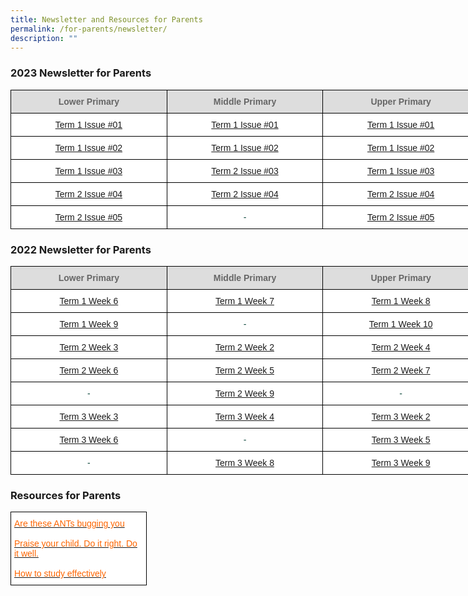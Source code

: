 ```yaml
---
title: Newsletter and Resources for Parents
permalink: /for-parents/newsletter/
description: ""
---
```

<h3>2023 Newsletter for Parents</h3>

<style type="text/css">
.tg  {border-collapse:collapse;border-spacing:0;margin:0px auto;}
.tg td{border-color:black;border-style:solid;border-width:1px;font-family:Arial, sans-serif;font-size:14px;
  overflow:hidden;padding:10px 5px;word-break:normal;}
.tg th{border-color:black;border-style:solid;border-width:1px;font-family:Arial, sans-serif;font-size:14px;
  font-weight:normal;overflow:hidden;padding:10px 5px;word-break:normal;}
.tg .tg-yhj3{background-color:#FFF;color:#0C463A;text-align:center;vertical-align:middle}
.tg .tg-ppzr{background-color:#FFF;color:#000000;text-align:center;vertical-align:top}
.tg .tg-ppzc{background-color:#FFF;color:#000000;text-align:center;vertical-align:top}
.tg .tg-a4yv{background-color:#DDD;color:#666;font-weight:bold;text-align:center;vertical-align:top}
.tg .tg-jpkv{background-color:#FFF;color:#0C463A;text-align:center;vertical-align:top}
</style>
<table class="tg" style="undefined;table-layout: fixed; width: 750px">
<colgroup>
<col style="width: 250px">
<col style="width: 250px">
<col style="width: 250px">
</colgroup>
<tbody>
<tr>
 <td class="tg-a4yv">Lower Primary </td>
 <td class="tg-a4yv">Middle Primary</td>
 <td class="tg-a4yv">Upper Primary </td>
</tr>
 <tr>
  <td class="tg-ppzb"><a href="/files/Jan%202023%20Newsletter.pdf" target="_blank" rel="noopener noreferrer">Term 1 Issue #01</a></td>
  <td class="tg-ppzc"><a href="/files/T1W4%20Newsletter%20V1_Vetted.pdf" target="_blank" rel="noopener noreferrer">Term 1 Issue #01</a></td>
	<td class="tg-ppzb"><a href="/files/Newsletter for Upper Primary_Term 1 Week 5.pdf" target="_blank" rel="noopener noreferrer">Term 1 Issue #01</a></td>
</tr>
<tr>
 <td class="tg-ppzb"><a href="/files/LP%20Feb%2023%20Newsletter_Issue02.pdf" target="_blank" rel="noopener noreferrer">Term 1 Issue #02</a></td>
	<td class="tg-ppzb"><a href="/files/Newsletter for Middle Primary_Term 1 Week 7_vetted.pdf" target="_blank" rel="noopener noreferrer">Term 1 Issue #02</a></td>
<td class="tg-ppzb"><a href="/files/Newsletter for Upper Primary_Term 1 Week 8 (002).pdf" target="_blank" rel="noopener noreferrer">Term 1 Issue #02</a></td>
</tr>
<tr>
 <td class="tg-ppzb"><a href="/files/LP%20Newsletter%20issue%203.pdf" target="_blank" rel="noopener noreferrer">Term 1 Issue #03</a></td>
	<td class="tg-ppzr"><a href="/files/T2W2%20MP%20Newsletter%20(edited).pdf" target="_blank" rel="noopener noreferrer">Term 2 Issue #03</a></td>
<td class="tg-ppzb"><a href="/files/Newsletter%20for%20Upper%20Primary_Term%201%20Week%2010%20(003).pdf" target="_blank" rel="noopener noreferrer">Term 1 Issue #03</a></td>
</tr>
<tr>
<td class="tg-ppzb"><a href="/files/lp%20newsletter%204_t2.pdf" target="_blank" rel="noopener noreferrer">Term 2 Issue #04</a></td>
<td class="tg-ppzb"><a href="/files/t2w5%20mp%20newsletter.pdf" target="_blank" rel="noopener noreferrer">Term 2 Issue #04</a></td>
<td class="tg-ppzb"><a href="/files/newsletter%20for%20upper%20primary_term%202%20week%204_vetted%20(02).pdf" target="_blank" rel="noopener noreferrer">Term 2 Issue #04</a></td>
</tr>
<tr>
<td class="tg-ppzb"><a href="/files/lp%20newsletter%20issue%205.pdf" target="_blank" rel="noopener noreferrer">Term 2 Issue #05</a></td>
	<td class="tg-jpkv">-</td>
	<td class="tg-ppzb"><a href="/files/newsletter%20for%20upper%20primary_term%202%20week%2010.pdf" target="_blank" rel="noopener noreferrer">Term 2 Issue #05</a></td>
</tr>
</tbody>
</table>

<h3>2022 Newsletter for Parents</h3>

<style type="text/css">
.tg  {border-collapse:collapse;border-spacing:0;margin:0px auto;}
.tg td{border-color:black;border-style:solid;border-width:1px;font-family:Arial, sans-serif;font-size:14px;
  overflow:hidden;padding:10px 5px;word-break:normal;}
.tg th{border-color:black;border-style:solid;border-width:1px;font-family:Arial, sans-serif;font-size:14px;
  font-weight:normal;overflow:hidden;padding:10px 5px;word-break:normal;}
.tg .tg-yhj3{background-color:#FFF;color:#0C463A;text-align:center;vertical-align:middle}
.tg .tg-ppzb{background-color:#FFF;color:#FD6500;text-align:center;vertical-align:top}
.tg .tg-a4yv{background-color:#DDD;color:#666;font-weight:bold;text-align:center;vertical-align:top}
.tg .tg-jpkv{background-color:#FFF;color:#0C463A;text-align:center;vertical-align:top}
</style>
<table class="tg" style="undefined;table-layout: fixed; width: 750px">
<colgroup>
<col style="width: 250px">
<col style="width: 250px">
<col style="width: 250px">
</colgroup>
<tbody>
  <tr>
    <td class="tg-a4yv">Lower Primary </td>
    <td class="tg-a4yv">Middle Primary</td>
    <td class="tg-a4yv">Upper Primary </td>
  </tr>
  <tr>
    <td class="tg-ppzb"><a href="/files/Lower%20Primary_Term%201%20Week%206_final.pdf" target="_blank" rel="noopener noreferrer">Term 1 Week 6</a></td>
    <td class="tg-ppzb"><a href="/files/mpT1W7.pdf" target="_blank" rel="noopener noreferrer">Term 1 Week 7</a><br></td>
    <td class="tg-ppzb"><a href="/files/upt1w8.pdf" target="_blank" rel="noopener noreferrer">Term 1 Week 8</a></td>
  </tr>
  <tr>
    <td class="tg-ppzb"><a href="/files/Lower%20Primary_T1W9.pdf" target="_blank" rel="noopener noreferrer">Term 1 Week 9</a></td>
    <td class="tg-jpkv">-</td>
    <td class="tg-jpkv"><a href="/files/upt1w10.pdf" target="_blank" rel="noopener noreferrer">Term 1 Week 10</a></td>
  </tr>
  <tr>
    <td class="tg-ppzb"><a href="/files/Lower%20Primary_T2W3_Vetted.pdf" target="_blank" rel="noopener noreferrer">Term 2 Week 3</a></td>
    <td class="tg-ppzb"><a href="/files/mpt2w2.pdf" target="_blank" rel="noopener noreferrer">Term 2 Week 2 </a> </td>
    <td class="tg-ppzb"><a href="/files/upt2w4.pdf" target="_blank" rel="noopener noreferrer">Term 2 Week 4</a> </td>
  </tr>
  <tr>
    <td class="tg-ppzb"><a href="/files/Lower%20Primary_T2W6_vetted.pdf" target="_blank" rel="noopener noreferrer">Term 2 Week 6</a></td>
    <td class="tg-ppzb"><a href="/files/mpt2w5.pdf" target="_blank" rel="noopener noreferrer">Term 2 Week 5 </a></td>
    <td class="tg-ppzb"><a href="/files/upt2w7.pdf" target="_blank" rel="noopener noreferrer">Term 2 Week 7 </a></td>
  </tr>
  <tr>
    <td class="tg-jpkv">-</td>
    <td class="tg-ppzb"><a href="/files/mpt2w9.pdf" target="_blank" rel="noopener noreferrer">Term 2 Week 9</a></td>
    <td class="tg-jpkv">-</td>
  </tr>
  <tr>
    <td class="tg-jpkv"><a href="/files/Lower_Primary_T3W3.pdf" target="_blank" rel="noopener noreferrer">Term 3 Week 3</a></td>
    <td class="tg-ppzb"><a href="/files/mpt3w4.pdf" target="_blank" rel="noopener noreferrer">Term 3 Week 4</a></td>
    <td class="tg-jpkv"><a href="/files/upt3w2.pdf" target="_blank" rel="noopener noreferrer">Term 3 Week 2</a> </td>
  </tr>
  <tr>
    <td class="tg-ppzb"><a href="/files/LOWER%20PRIMARY%20T3W6%20LP%20Newsletter%20V1.pdf" target="_blank" rel="noopener noreferrer">Term 3 Week 6</a></td>
    <td class="tg-jpkv">-</td>
    <td class="tg-jpkv"><a href="/files/upt3w5.pdf" target="_blank" rel="noopener noreferrer">Term 3 Week 5</a> </td>
  </tr>
  <tr>
    <td class="tg-jpkv">-</td>
    <td class="tg-ppzb"><a href="/files/mpt3w8.pdf" target="_blank" rel="noopener noreferrer">Term 3 Week  8</a></td>
    <td class="tg-ppzb"><a href="/files/upt3w9.pdf" target="_blank" rel="noopener noreferrer">Term 3 Week 9</a></td>
  </tr>
</tbody>
</table>

<p></p><h3>Resources for Parents</h3>

<style type="text/css">
.tg  {border-collapse:collapse;border-spacing:0;margin:0px auto;}
.tg td{font-family:Arial, sans-serif;font-size:14px;
  overflow:hidden;padding:10px 5px;word-break:normal;}
.tg th{font-family:Arial, sans-serif;font-size:14px;
  font-weight:normal;overflow:hidden;padding:10px 5px;word-break:normal;}
.tg .tg-yhj3{background-color:#FFF;color:#0C463A;text-align:left;vertical-align:middle}
.tg .tg-ppzb{background-color:#FFF;color:#FD6500;text-align:center;vertical-align:top}
.tg .tg-jpkv{background-color:#FFF;color:#0C463A;text-align:center;vertical-align:top}
</style>
<table class="tg" style="undefined;table-layout: fixed; width: 660px">
<colgroup>
<col style="width: 217px">
</colgroup>
<tbody>
  <tr>
    <td class="tg-yhj3"> <a href="/files/Term-1_Are-these-ANTs-bugging-you.pdf" target="_blank" rel="noopener noreferrer"><span style="text-decoration:none;color:#FD6500">Are these ANTs bugging you </span></a><br><br><a href="/files/Parent%20Engagement%20Resource_Term%202.pdf" target="_blank" rel="noopener noreferrer"><span style="text-decoration:none;color:#FD6500">Praise your child. Do it right. Do it well.</span></a><br><br><a href="/files/Term%203_How%20to%20Study%20Effectively.pdf" target="_blank" rel="noopener noreferrer"><span style="text-decoration:none;color:#FD6500">How to study effectively</span></a></td>
</tr>
</tbody>
</table>